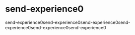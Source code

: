 # send-experience0
send-experience0send-experience0send-experience0send-experience0send-experience0send-experience0
